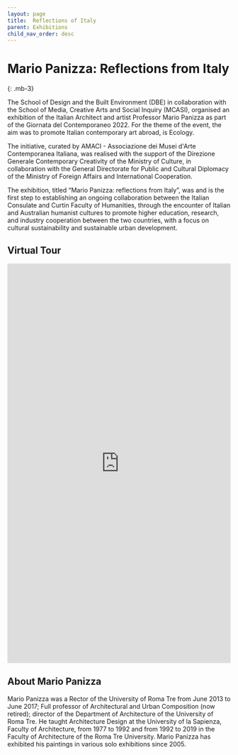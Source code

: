 ```yaml
---
layout: page
title:  Reflections of Italy
parent: Exhibitions
child_nav_order: desc
---
```

<link href="https://cdn.jsdelivr.net/npm/bootstrap@5.2.2/dist/css/bootstrap.min.css" rel="stylesheet">
<link href="https://getbootstrap.com/docs/5.2/assets/css/docs.css" rel="stylesheet">
<script src="https://cdn.jsdelivr.net/npm/bootstrap@5.2.2/dist/js/bootstrap.bundle.min.js"></script>

# Mario Panizza: Reflections from Italy
{: .mb-3}

The School of Design and the Built Environment (DBE) in collaboration with the School of Media, Creative Arts and Social Inquiry (MCASI), organised an exhibition of the Italian Architect and artist Professor Mario Panizza as part of the Giornata del Contemporaneo 2022. For the theme of the event, the aim was to promote Italian contemporary art abroad, is Ecology.

The initiative, curated by AMACI - Associazione dei Musei d'Arte Contemporanea Italiana, was realised with the support of the Direzione Generale Contemporary Creativity of the Ministry of Culture, in collaboration with the General Directorate for Public and Cultural Diplomacy of the Ministry of Foreign Affairs and International Cooperation.

The exhibition, titled “Mario Panizza: reflections from Italy”, was and is the first step to establishing an ongoing collaboration between the Italian Consulate and Curtin Faculty of Humanities, through the encounter of Italian and Australian humanist cultures to promote higher education, research, and industry cooperation between the two countries, with a focus on cultural sustainability and sustainable urban development.

## Virtual Tour
<iframe width='100%' height='900' src='https://my.matterport.com/show/?m=KrFh1eZpf73' frameborder='0' allowfullscreen allow='xr-spatial-tracking'></iframe>

## About Mario Panizza
Mario Panizza was a Rector of the University of Roma Tre from June 2013 to June 2017; Full professor of Architectural and Urban Composition (now retired); director of the Department of Architecture of the University of Roma Tre. He taught Architecture Design at the University of la Sapienza, Faculty of Architecture, from 1977 to 1992 and from 1992 to 2019 in the Faculty of Architecture of the Roma Tre University. Mario Panizza has exhibited his paintings in various solo exhibitions since 2005.